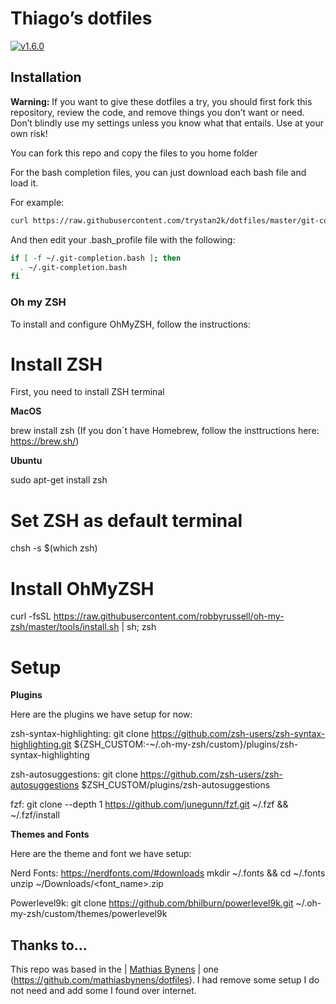 # Thiago’s dotfiles

[![v1.6.0](https://img.shields.io/badge/version-1.6.0-brightgreen.svg)](https://github.com/trystan2k/dotfiles/tree/v1.6.0)

## Installation

**Warning:** If you want to give these dotfiles a try, you should first fork this repository, review the code, and remove things you don’t want or need. Don’t blindly use my settings unless you know what that entails. Use at your own risk!

You can fork this repo and copy the files to you home folder

For the bash completion files, you can just download each bash file and load it.

For example:

```bash
curl https://raw.githubusercontent.com/trystan2k/dotfiles/master/git-completion.bash -o ~/.git-completion.bash
```
And then edit your .bash_profile file with the following:

```bash
if [ -f ~/.git-completion.bash ]; then
  . ~/.git-completion.bash
fi
```

### Oh my ZSH 

To install and configure OhMyZSH, follow the instructions:

# Install ZSH

First, you need to install ZSH terminal

**MacOS**

brew install zsh (If you don´t have Homebrew, follow the insttructions here: https://brew.sh/)

**Ubuntu**

sudo apt-get install zsh

# Set ZSH as default terminal

chsh -s $(which zsh)

# Install OhMyZSH

curl -fsSL https://raw.githubusercontent.com/robbyrussell/oh-my-zsh/master/tools/install.sh | sh; zsh

# Setup

**Plugins**

Here are the plugins we have setup for now:

zsh-syntax-highlighting: git clone https://github.com/zsh-users/zsh-syntax-highlighting.git ${ZSH_CUSTOM:-~/.oh-my-zsh/custom}/plugins/zsh-syntax-highlighting 

zsh-autosuggestions: git clone https://github.com/zsh-users/zsh-autosuggestions $ZSH_CUSTOM/plugins/zsh-autosuggestions

fzf: git clone --depth 1 https://github.com/junegunn/fzf.git ~/.fzf && ~/.fzf/install

**Themes and Fonts**

Here are the theme and font we have setup:

 Nerd Fonts: https://nerdfonts.com/#downloads
  mkdir ~/.fonts && cd ~/.fonts
  unzip ~/Downloads/<font_name>.zip

Powerlevel9k: git clone https://github.com/bhilburn/powerlevel9k.git ~/.oh-my-zsh/custom/themes/powerlevel9k

## Thanks to...

This repo was based in the | [Mathias Bynens](https://mathiasbynens.be/) | one (https://github.com/mathiasbynens/dotfiles). I had remove some setup I do not need and add some I found over internet.
